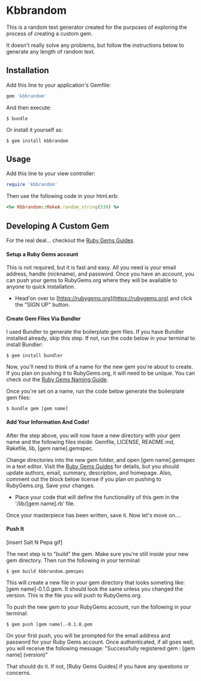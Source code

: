 # Kbbrandom

This is a random text generator created for the purposes of exploring the process of creating a custom gem.

It doesn't really solve any problems, but follow the instructions below to generate any length of random text.

## Installation

Add this line to your application's Gemfile:

```ruby
gem 'kbbrandom'
```

And then execute:

    $ bundle

Or install it yourself as:

    $ gem install kbbrandom

## Usage

Add this line to your view controller:

```ruby
require 'kbbrandom'
```

Then use the following code in your html.erb:

```ruby
<%= Kbbrandom::MakeA.random_string(530) %>
```

## Developing A Custom Gem

For the real deal... checkout the [Ruby Gems Guides](http://guides.rubygems.org/make-your-own-gem/)

#### Setup a Ruby Gems account

This is not required, but it is fast and easy. All you need is your email address, handle (nickname), and password. Once you have an account, you can push your gems to RubyGems.org where they will be available to anyone to quick installation. 

- Head'on over to [https://rubygems.org](https://rubygems.org) and click the "SIGN UP" button.

#### Create Gem Files Via Bundler

I used Bundler to generate the boilerplate gem files. If you have Bundler installed already, skip this step. If not, run the code below in your terminal to install Bundler:

    $ gem install bundler

Now, you'll need to think of a name for the new gem you're about to create. If you plan on pushing it to RubyGems.org, it will need to be unique. You can check out the [Ruby Gems Naming Guide](http://guides.rubygems.org/name-your-gem/).

Once you're set on a name, run the code below generate the boilerplate gem files:

    $ bundle gem [gem name]

#### Add Your Information And Code!

After the step above, you will now have a new directory with your gem name and the following files inside: Gemfile, LICENSE, README.md, Rakefile, lib, [gem name].gemspec.

Change directories into the new gem folder, and open [gem name].gemspec in a text editor. Visit the [Ruby Gems Guides](http://guides.rubygems.org/make-your-own-gem/) for details, but you should update authors, email, summary, description, and homepage. Also, comment out the block below license if you plan on pushing to RubyGems.org. Save your changes.

- Place your code that will define the functionality of this gem in the '/lib/[gem name].rb' file.

Once your masterpiece has been written, save it. Now let's move on....

#### Push It

[insert Salt N Pepa gif]

The next step is to "build" the gem. Make sure you're still inside your new gem directory. Then run the following in your terminal:

    $ gem build kbbrandom.gemspec

This will create a new file in your gem directory that looks someting like: [gem name]-0.1.0.gem. It should look the same unless you changed the version. This is the file you will push to RubyGems.org.

To push the new gem to your RubyGems account, run the following in your terminal:

    $ gem push [gem name].-0.1.0.gem

On your first push, you will be prompted for the email address and password for your Ruby Gems account. Once authenticated, if all goes well, you will receive the following message: "Successfully registered gem : [gem name] (version)"

That should do it. If not, [Ruby Gems Guides] if you have any questions or concerns.

